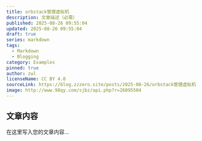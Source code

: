 ```yaml
---
title: orbstack管理虚拟机
description: 文章描述（必需）
published: 2025-08-26 09:55:04
updated: 2025-08-26 09:55:04
draft: true
series: markdown
tags:
  - Markdown
  - Blogging
category: Examples
pinned: true
author: zwl
licenseName: CC BY 4.0
sourceLink: https://blog.zzzero.site/posts/2025-08-26/orbstack管理虚拟机/
image: http://www.98qy.com/sjbz/api.php?r=26095504
---
```



## 文章内容

在这里写入您的文章内容...
